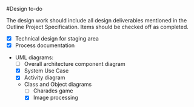 #Design to-do 

The design work should include all design deliverables mentioned in the Outline Project Specification.
Items should be checked off as completed.

* [x] Technical design for staging area
* [x] Process documentation
* UML diagrams:
  * [ ] Overall architecture component diagram
  * [x] System Use Case
  * [x] Activity diagram
  * Class and Object diagrams
    * [ ] Charades game
	* [x] Image processing